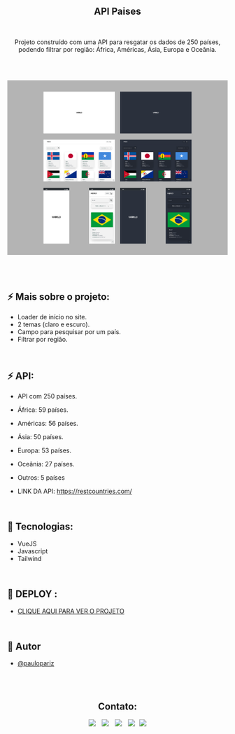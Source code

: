 <h2 align="center">API Paises </h2>

<br>

<p align="center">Projeto construído com uma API para resgatar os dados de 250 países, podendo filtrar por região: África, Américas, Ásia, Europa e Oceânia.</p>

<br><br>

<img  src="src/assets/img/.github/Untitled.png"><img>

<br><br>

## ⚡ Mais sobre o projeto:
- Loader de início no site.
- 2 temas (claro e escuro).
- Campo para pesquisar por um país.
- Filtrar por região.

<br>

## ⚡ API:
- API com 250 países.
- África: 59 países.
- Américas: 56 países.
- Ásia: 50 países.
- Europa: 53 países.
- Oceânia: 27 países.
- Outros: 5 países

- LINK DA API: https://restcountries.com/

<br>

## 🔧 Tecnologias:
- VueJS
- Javascript
- Tailwind

<br>

## 📍 DEPLOY :
- <a href="">CLIQUE AQUI PARA VER O PROJETO</a>

<br>

## 🧠 Autor

- [@paulopariz](https://paulopariz.vercel.app/)

<br><br>

<h2 align="center">Contato:</h2>
<div align="center">

 <a href= "https://api.whatsapp.com/send?phone=5544999575376"><img src="https://img.icons8.com/material-outlined/24/7950F2/whatsapp--v1.png"/></a> <a href="https://www.instagram.com/parizpaulo_/" style="margin-left:10px"><img src="https://img.icons8.com/material-outlined/24/7950F2/instagram-new--v1.png"/></a> <a href="paulopariz01@gmail.com" style="margin-left:10px"><img src="https://img.icons8.com/material-rounded/24/7950F2/filled-message.png"/></a> <a href="https://www.linkedin.com/in/paulopariz/" style="margin-left:10px"><img src="https://img.icons8.com/material-sharp/24/7950F2/linkedin--v1.png"/></a><a href="https://paulopariz.vercel.app/" style="margin-left:10px"><img src="https://img.icons8.com/ios-glyphs/24/7950F2/portfolio.png"/></a>

 </div>